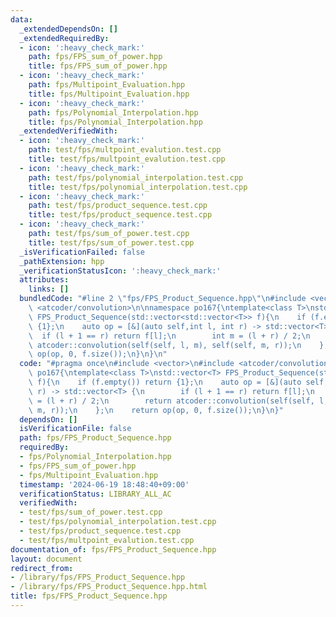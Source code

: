 ```yaml
---
data:
  _extendedDependsOn: []
  _extendedRequiredBy:
  - icon: ':heavy_check_mark:'
    path: fps/FPS_sum_of_power.hpp
    title: fps/FPS_sum_of_power.hpp
  - icon: ':heavy_check_mark:'
    path: fps/Multipoint_Evaluation.hpp
    title: fps/Multipoint_Evaluation.hpp
  - icon: ':heavy_check_mark:'
    path: fps/Polynomial_Interpolation.hpp
    title: fps/Polynomial_Interpolation.hpp
  _extendedVerifiedWith:
  - icon: ':heavy_check_mark:'
    path: test/fps/multpoint_evalution.test.cpp
    title: test/fps/multpoint_evalution.test.cpp
  - icon: ':heavy_check_mark:'
    path: test/fps/polynomial_interpolation.test.cpp
    title: test/fps/polynomial_interpolation.test.cpp
  - icon: ':heavy_check_mark:'
    path: test/fps/product_sequence.test.cpp
    title: test/fps/product_sequence.test.cpp
  - icon: ':heavy_check_mark:'
    path: test/fps/sum_of_power.test.cpp
    title: test/fps/sum_of_power.test.cpp
  _isVerificationFailed: false
  _pathExtension: hpp
  _verificationStatusIcon: ':heavy_check_mark:'
  attributes:
    links: []
  bundledCode: "#line 2 \"fps/FPS_Product_Sequence.hpp\"\n#include <vector>\n#include\
    \ <atcoder/convolution>\n\nnamespace po167{\ntemplate<class T>\nstd::vector<T>\
    \ FPS_Product_Sequence(std::vector<std::vector<T>> f){\n    if (f.empty()) return\
    \ {1};\n    auto op = [&](auto self,int l, int r) -> std::vector<T> {\n      \
    \  if (l + 1 == r) return f[l];\n        int m = (l + r) / 2;\n        return\
    \ atcoder::convolution(self(self, l, m), self(self, m, r));\n    };\n    return\
    \ op(op, 0, f.size());\n}\n}\n"
  code: "#pragma once\n#include <vector>\n#include <atcoder/convolution>\n\nnamespace\
    \ po167{\ntemplate<class T>\nstd::vector<T> FPS_Product_Sequence(std::vector<std::vector<T>>\
    \ f){\n    if (f.empty()) return {1};\n    auto op = [&](auto self,int l, int\
    \ r) -> std::vector<T> {\n        if (l + 1 == r) return f[l];\n        int m\
    \ = (l + r) / 2;\n        return atcoder::convolution(self(self, l, m), self(self,\
    \ m, r));\n    };\n    return op(op, 0, f.size());\n}\n}"
  dependsOn: []
  isVerificationFile: false
  path: fps/FPS_Product_Sequence.hpp
  requiredBy:
  - fps/Polynomial_Interpolation.hpp
  - fps/FPS_sum_of_power.hpp
  - fps/Multipoint_Evaluation.hpp
  timestamp: '2024-06-19 18:48:40+09:00'
  verificationStatus: LIBRARY_ALL_AC
  verifiedWith:
  - test/fps/sum_of_power.test.cpp
  - test/fps/polynomial_interpolation.test.cpp
  - test/fps/product_sequence.test.cpp
  - test/fps/multpoint_evalution.test.cpp
documentation_of: fps/FPS_Product_Sequence.hpp
layout: document
redirect_from:
- /library/fps/FPS_Product_Sequence.hpp
- /library/fps/FPS_Product_Sequence.hpp.html
title: fps/FPS_Product_Sequence.hpp
---
```

